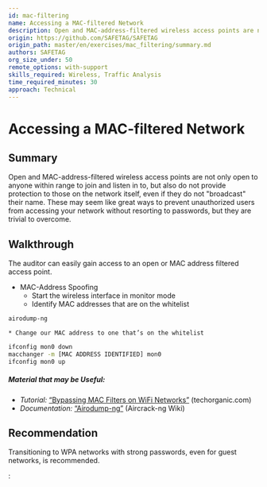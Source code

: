 ```yaml
---
id: mac-filtering
name: Accessing a MAC-filtered Network
description: Open and MAC-address-filtered wireless access points are not only open to anyone within range to join and listen in to,...
origin: https://github.com/SAFETAG/SAFETAG
origin_path: master/en/exercises/mac_filtering/summary.md
authors: SAFETAG
org_size_under: 50
remote_options: with-support
skills_required: Wireless, Traffic Analysis
time_required_minutes: 30
approach: Technical
---
```

# Accessing a MAC-filtered Network

## Summary

Open and MAC-address-filtered wireless access points are not only open to anyone within range to join and listen in to, but also do not provide protection to those on the network itself, even if they do not "broadcast" their name.  These may seem like great ways to prevent unauthorized users from accessing your network without resorting to passwords, but they are trivial to overcome.




## Walkthrough

The auditor can easily gain access to an open or MAC address filtered access point.

  * MAC-Address Spoofing
    * Start the wireless interface in monitor mode
    * Identify MAC addresses that are on the whitelist

```bash
airodump-ng
```
    * Change our MAC address to one that’s on the whitelist
	
```bash
ifconfig mon0 down
macchanger -m [MAC ADDRESS IDENTIFIED] mon0
ifconfig mon0 up
```

##### Material that may be Useful:

  * *Tutorial:* [“Bypassing MAC Filters on WiFi Networks”](http://blog.techorganic.com/2010/12/21/bypassing-mac-filters-on-wifi-networks/) (techorganic.com)
  * *Documentation:* [“Airodump-ng”](http://www.aircrack-ng.org/doku.php?id=airodump-ng) (Aircrack-ng Wiki)

## Recommendation

Transitioning to WPA networks with strong passwords, even for guest networks, is recommended.  





:[](../references/footnotes.md)

